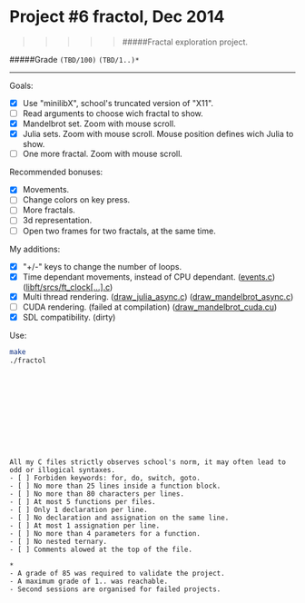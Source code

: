 # Project #6 fractol, Dec 2014
>>>>> #####Fractal exploration project.

#####Grade ``(TBD/100)`` ``(TBD/1..)*``
--------  -----------------------
Goals:
- [X] Use "minilibX", school's truncated version of "X11".
- [ ] Read arguments to choose wich fractal to show.
- [X] Mandelbrot set. Zoom with mouse scroll.
- [X] Julia sets. Zoom with mouse scroll. Mouse position defines wich Julia to show.
- [ ] One more fractal. Zoom with mouse scroll.

Recommended bonuses:
- [X] Movements.
- [ ] Change colors on key press.
- [ ] More fractals.
- [ ] 3d representation.
- [ ] Open two frames for two fractals, at the same time.

My additions:
- [X] "+/-" keys to change the number of loops.
- [X] Time dependant movements, instead of CPU dependant. ([events.c](https://github.com/Ngoguey42/proj06_graph_fractol/blob/master/events.c)) ([libft/srcs/ft_clock[...].c](https://github.com/Ngoguey42/proj06_graph_fractol/tree/master/libft/srcs))
- [X] Multi thread rendering. ([draw_julia_async.c](https://github.com/Ngoguey42/proj06_graph_fractol/blob/master/draw_julia_async.c)) ([draw_mandelbrot_async.c](https://github.com/Ngoguey42/proj06_graph_fractol/blob/master/draw_mandelbrot_async.c))
- [ ] CUDA rendering. (failed at compilation) ([draw_mandelbrot_cuda.cu](https://github.com/Ngoguey42/proj06_graph_fractol/blob/master/draw_mandelbrot_cuda.cu))
- [X] SDL compatibility. (dirty)

Use:
```sh
make
./fractol 
```
<br><br><br><br><br><br><br><br>


```
All my C files strictly observes school's norm, it may often lead to odd or illogical syntaxes.
- [ ] Forbiden keywords: for, do, switch, goto.
- [ ] No more than 25 lines inside a function block.
- [ ] No more than 80 characters per lines.
- [ ] At most 5 functions per files.
- [ ] Only 1 declaration per line.  
- [ ] No declaration and assignation on the same line.
- [ ] At most 1 assignation per line.
- [ ] No more than 4 parameters for a function.
- [ ] No nested ternary.
- [ ] Comments alowed at the top of the file.
```
```
*
- A grade of 85 was required to validate the project.
- A maximum grade of 1.. was reachable.
- Second sessions are organised for failed projects.
```

